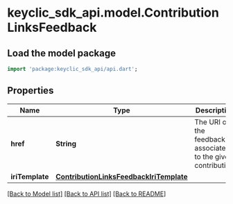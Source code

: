 # keyclic_sdk_api.model.ContributionLinksFeedback

## Load the model package
```dart
import 'package:keyclic_sdk_api/api.dart';
```

## Properties
Name | Type | Description | Notes
------------ | ------------- | ------------- | -------------
**href** | **String** | The URI of the feedback associated to the given contribution. | [optional] 
**iriTemplate** | [**ContributionLinksFeedbackIriTemplate**](ContributionLinksFeedbackIriTemplate.md) |  | [optional] 

[[Back to Model list]](../README.md#documentation-for-models) [[Back to API list]](../README.md#documentation-for-api-endpoints) [[Back to README]](../README.md)


